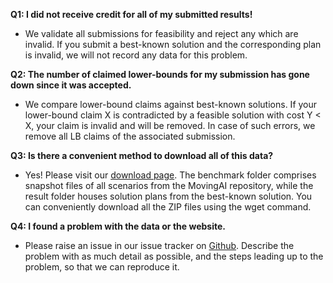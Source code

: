 **Q1: I did not receive credit for all of my submitted results!**

- We validate all submissions for feasibility and reject any which are invalid. If you submit a best-known solution and the corresponding plan is invalid, we will not record any data for this problem.

**Q2: The number of claimed lower-bounds for my submission has gone down since it was accepted.**

- We compare lower-bound claims against best-known solutions. If your lower-bound claim X is contradicted by a feasible solution with cost Y < X, your claim is invalid and will be removed. In case of such errors, we remove all LB claims of the associated submission.

**Q3: Is there a convenient method to download all of this data?**

- Yes! Please visit our [download page](http://tracker.pathfinding.ai/quickDownload). The benchmark folder comprises snapshot files of all scenarios from the MovingAI repository, while the result folder houses solution plans from the best-known solution. You can conveniently download all the ZIP files using the wget command.

**Q4: I found a problem with the data or the website.**

- Please raise an issue in our issue tracker on [Github](https://github.com/bshen95/MAPF-benchmark-web). Describe the problem with as much detail as possible, and the steps leading up to the problem, so that we can reproduce it.
